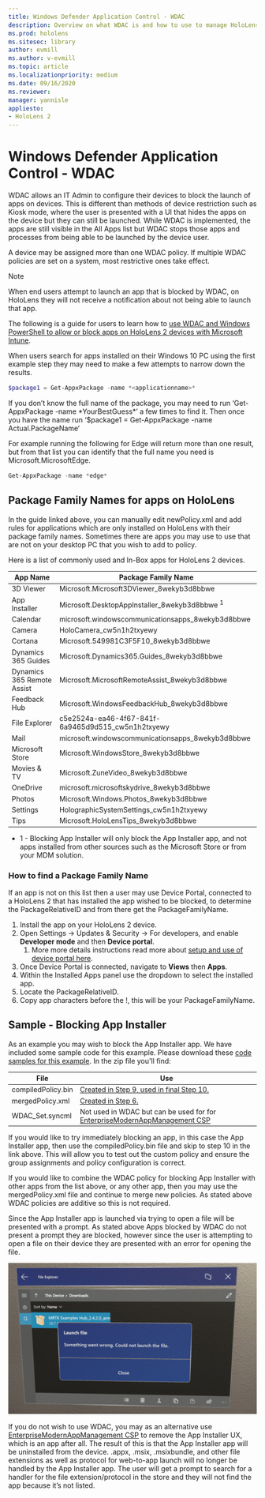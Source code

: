 ```yaml
---
title: Windows Defender Application Control - WDAC
description: Overview on what WDAC is and how to use to manage HoloLens devices.
ms.prod: hololens
ms.sitesec: library
author: evmill
ms.author: v-evmill
ms.topic: article
ms.localizationpriority: medium
ms.date: 09/16/2020
ms.reviewer: 
manager: yannisle
appliesto:
- HoloLens 2
---
```


# Windows Defender Application Control - WDAC

WDAC allows an IT Admin to configure their devices to block the launch of apps on devices. This is different than methods of device restriction such as Kiosk mode, where  the user is presented with a UI that hides the apps on the device but they can still be launched. While WDAC is implemented, the apps are still visible in the All Apps list but WDAC stops those apps and processes from being able to be launched by the device user.

A device may be assigned more than one WDAC policy. If multiple WDAC policies are set on a system, most restrictive ones take effect. 

> [!NOTE]
> When end users attempt to launch an app that is blocked by WDAC, on HoloLens they will not receive a notification about not being able to launch that app.

The following is a guide for users to learn how to [use WDAC and Windows PowerShell to allow or block apps on HoloLens 2 devices with Microsoft Intune](https://docs.microsoft.com/mem/intune/configuration/custom-profile-hololens).

When users search for apps installed on their Windows 10 PC using the first example step they may need to make a few attempts to narrow down the results.

```powershell
$package1 = Get-AppxPackage -name *<applicationname>*
``` 

If you don’t know the full name of the package, you may need to run ‘Get-AppxPackage -name \*YourBestGuess\*’ a few times to find it. Then once you have the name run ‘$package1 = Get-AppxPackage -name Actual.PackageName‘

For example running the following for Edge will return more than one result, but from that list you can identify that the full name you need is Microsoft.MicrosoftEdge. 

```powershell
Get-AppxPackage -name *edge*
``` 

## Package Family Names for apps on HoloLens

In the guide linked above, you can manually edit newPolicy.xml and add rules for applications which are only installed on HoloLens with their package family names. Sometimes there are apps you may use to use that are not on your desktop PC that you wish to add to policy. 

Here is a list of commonly used and In-Box apps for HoloLens 2 devices.

| App Name                   | Package Family Name                                |
|----------------------------|----------------------------------------------------|
| 3D Viewer                  | Microsoft.Microsoft3DViewer_8wekyb3d8bbwe          |
| App Installer              | Microsoft.DesktopAppInstaller_8wekyb3d8bbwe <sup>1</sup>         |
| Calendar                   | microsoft.windowscommunicationsapps_8wekyb3d8bbwe  |
| Camera                     | HoloCamera_cw5n1h2txyewy                           |
| Cortana                    | Microsoft.549981C3F5F10_8wekyb3d8bbwe              |
| Dynamics 365 Guides        | Microsoft.Dynamics365.Guides_8wekyb3d8bbwe         |
| Dynamics 365 Remote Assist | Microsoft.MicrosoftRemoteAssist_8wekyb3d8bbwe      |
| Feedback Hub               | Microsoft.WindowsFeedbackHub_8wekyb3d8bbwe         |
| File Explorer              | c5e2524a-ea46-4f67-841f-6a9465d9d515_cw5n1h2txyewy |
| Mail                       | microsoft.windowscommunicationsapps_8wekyb3d8bbwe  |
| Microsoft Store            | Microsoft.WindowsStore_8wekyb3d8bbwe               |
| Movies & TV                | Microsoft.ZuneVideo_8wekyb3d8bbwe                  |
| OneDrive                   | microsoft.microsoftskydrive_8wekyb3d8bbwe          |
| Photos                     | Microsoft.Windows.Photos_8wekyb3d8bbwe             |
| Settings                   | HolographicSystemSettings_cw5n1h2txyewy            |
| Tips                       | Microsoft.HoloLensTips_8wekyb3d8bbwe               |

- 1 - Blocking App Installer will only block the App Installer app, and not apps installed from other sources such as the Microsoft Store or from your MDM solution.

### How to find a Package Family Name

If an app is not on this list then a user may use Device Portal, connected to a HoloLens 2 that has installed the app wished to be blocked, to determine the PackageRelativeID and from there get the PackageFamilyName.

1. Install the app on your HoloLens 2 device. 
1. Open Settings -> Updates & Security -> For developers, and enable **Developer mode** and then **Device portal**. 
    1. More more details instructions read more about [setup and use of device portal here](https://docs.microsoft.com/windows/mixed-reality/develop/platform-capabilities-and-apis/using-the-windows-device-portal).
1. Once Device Portal is connected, navigate to **Views** then **Apps**. 
1. Within the Installed Apps panel use the dropdown to select the installed app. 
1. Locate the PackageRelativeID. 
1. Copy app characters before the !, this will be your PackageFamilyName.

## Sample - Blocking App Installer

As an example you may wish to block the App Installer app. We have included some sample code for this example. Please download these [code samples for this example](https://aka.ms/HoloLensDocs-Sample-WDAC-App-Installer). In the zip file you'll find:

| File | Use |
|-|-|
| compiledPolicy.bin | [Created in Step 9, used in final Step 10.](https://docs.microsoft.com/mem/intune/configuration/custom-profile-hololens) |
| mergedPolicy.xml | [Created in Step 6.](https://docs.microsoft.com/mem/intune/configuration/custom-profile-hololens) |
| WDAC_Set.syncml | Not used in WDAC but can be used for for [EnterpriseModernAppManagement CSP](https://docs.microsoft.com/windows/client-management/mdm/enterprisemodernappmanagement-csp) |

If you would like to try immediately blocking an app, in this case the App Installer app, then use the compiledPolicy.bin file and skip to step 10 in the link above. This will allow you to test out the custom policy and ensure the group assignments and policy configuration is correct. 

If you would like to combine the WDAC policy for blocking App Installer with other apps from the list above, or any other app, then you may use the mergedPolicy.xml file and continue to merge new policies. As stated above WDAC policies are additive so this is not required. 

Since the App Installer app is launched via trying to open a file will be presented with a prompt. As stated above Apps blocked by WDAC do not present a prompt they are blocked, however since the user is attempting to open a file on their device they are presented with an error for opening the file. 

![App install blocked from WDAC](images\wdac-app-installer-no-launch.jpg)

If you do not wish to use WDAC, you may as an alternative use [EnterpriseModernAppManagement CSP](https://docs.microsoft.com/windows/client-management/mdm/enterprisemodernappmanagement-csp) to remove the App Installer UX, which is an app after all. The result of this is that the App Installer app will be uninstalled from the device. .appx, .msix, .msixbundle, and other file extensions as well as protocol for web-to-app launch will no longer be handled by the App Installer app. The user will get a prompt to search for a handler for the file extension/protocol in the store and they will not find the app because it’s not listed.

